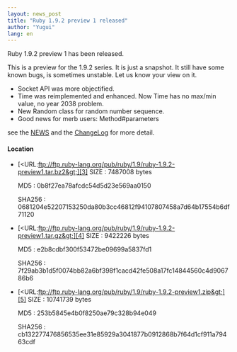 ```yaml
---
layout: news_post
title: "Ruby 1.9.2 preview 1 released"
author: "Yugui"
lang: en
---
```


Ruby 1.9.2 preview 1 has been released.

This is a preview for the 1.9.2 series. It is just a snapshot. It still
have some known bugs, is sometimes unstable. Let us know your view on
it.

* Socket API was more objectified.
* Time was reimplemented and enhanced. Now Time has no max/min value, no
  year 2038 problem.
* New Random class for random number sequence.
* Good news for merb users: Method#parameters

see the [NEWS][1] and the [ChangeLog][2] for more detail.

#### Location

* [&lt;URL:ftp://ftp.ruby-lang.org/pub/ruby/1.9/ruby-1.9.2-preview1.tar.bz2&gt;][3]
  SIZE
  : 7487008 bytes

  MD5
  : 0b8f27ea78afcdc54d5d23e569aa0150

  SHA256
  : 0681204e52207153250da80b3cc46812f94107807458a7d64b17554b6df71120

* [&lt;URL:ftp://ftp.ruby-lang.org/pub/ruby/1.9/ruby-1.9.2-preview1.tar.gz&gt;][4]
  SIZE
  : 9422226 bytes

  MD5
  : e2b8cdbf300f53472be09699a5837fd1

  SHA256
  : 7f29ab3b1d5f0074bb82a6bf398f1cacd42fe508a17fc14844560c4d906786b6

* [&lt;URL:ftp://ftp.ruby-lang.org/pub/ruby/1.9/ruby-1.9.2-preview1.zip&gt;][5]
  SIZE
  : 10741739 bytes

  MD5
  : 253b5845e4b0f8250ae79c328b94e049

  SHA256
  : cb132277476856535ee31e85929a3041877b0912868b7f64d1cf911a79463cdf



[1]: http://svn.ruby-lang.org/repos/ruby/trunk/NEWS%0A 
[2]: http://svn.ruby-lang.org/repos/ruby/trunk/ChangeLog%0A 
[3]: ftp://ftp.ruby-lang.org/pub/ruby/1.9/ruby-1.9.2-preview1.tar.bz2 
[4]: ftp://ftp.ruby-lang.org/pub/ruby/1.9/ruby-1.9.2-preview1.tar.gz 
[5]: ftp://ftp.ruby-lang.org/pub/ruby/1.9/ruby-1.9.2-preview1.zip 
